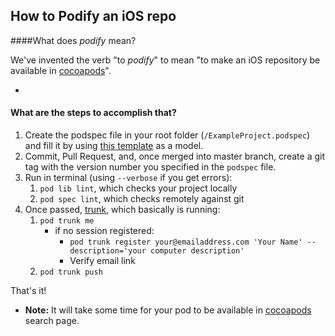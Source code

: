 ## How to Podify an iOS repo

####What does *podify* mean?

We've invented the verb "to *podify*" to mean "to make an iOS repository be available in [cocoapods](http://cocoapods.org/)".

-

#### What are the steps to accomplish that?

1. Create the podspec file in your root folder (`/ExampleProject.podspec`) and fill it by using [this template](https://github.com/inaka/SelectionManager/blob/master/SelectionManager.podspec) as a model.
2. Commit, Pull Request, and, once merged into master branch, create a git tag with the version number you specified in the `podspec` file.
3. Run in terminal (using `--verbose` if you get errors): 
   1. `pod lib lint`, which checks your project locally
   2. `pod spec lint`, which checks remotely against git
4. Once passed, [trunk](https://guides.cocoapods.org/making/getting-setup-with-trunk), which basically is running:
   1. `pod trunk me`
      - if no session registered: 
        - `pod trunk register your@emailaddress.com 'Your Name' --description='your computer description'`
        - Verify email link
   2. `pod trunk push`

That's it!

- **Note:** It will take some time for your pod to be available in [cocoapods](http://cocoapods.org/) search page.